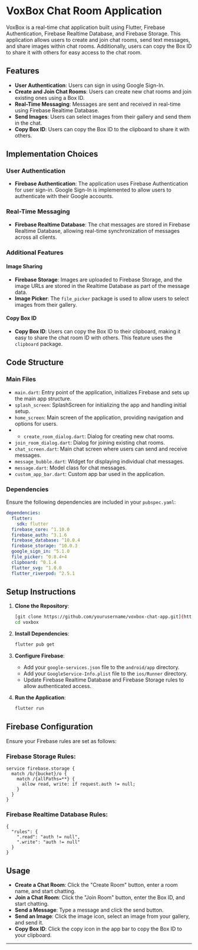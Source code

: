 # VoxBox Chat Room Application

VoxBox is a real-time chat application built using Flutter, Firebase Authentication, Firebase Realtime Database, and Firebase Storage. This application allows users to create and join chat rooms, send text messages, and share images within chat rooms. Additionally, users can copy the Box ID to share it with others for easy access to the chat room.

## Features

- **User Authentication**: Users can sign in using Google Sign-In.
- **Create and Join Chat Rooms**: Users can create new chat rooms and join existing ones using a Box ID.
- **Real-Time Messaging**: Messages are sent and received in real-time using Firebase Realtime Database.
- **Send Images**: Users can select images from their gallery and send them in the chat.
- **Copy Box ID**: Users can copy the Box ID to the clipboard to share it with others.

## Implementation Choices

### User Authentication

- **Firebase Authentication**: The application uses Firebase Authentication for user sign-in. Google Sign-In is implemented to allow users to authenticate with their Google accounts.

### Real-Time Messaging

- **Firebase Realtime Database**: The chat messages are stored in Firebase Realtime Database, allowing real-time synchronization of messages across all clients.


### Additional Features

#### Image Sharing

- **Firebase Storage**: Images are uploaded to Firebase Storage, and the image URLs are stored in the Realtime Database as part of the message data.
- **Image Picker**: The `file_picker` package is used to allow users to select images from their gallery.

#### Copy Box ID
- **Copy Box ID**: Users can copy the Box ID to their clipboard, making it easy to share the chat room ID with others. This feature uses the `clipboard` package.

## Code Structure

### Main Files

- `main.dart`: Entry point of the application, initializes Firebase and sets up the main app structure.
- `splash_screen`: SplashScreen for initializing the app and handling initial setup.
- `home_screen`:  Main screen of the application, providing navigation and options for users.
- - `create_room_dialog.dart`: Dialog for creating new chat rooms.
- `join_room_dialog.dart`: Dialog for joining existing chat rooms.
- `chat_screen.dart`: Main chat screen where users can send and receive messages.
- `message_bubble.dart`: Widget for displaying individual chat messages.
- `message.dart`: Model class for chat messages.
- `custom_app_bar.dart`: Custom app bar used in the application.

### Dependencies

Ensure the following dependencies are included in your `pubspec.yaml`:

```yaml
dependencies:
  flutter:
    sdk: flutter
  firebase_core: ^1.10.0
  firebase_auth: ^3.1.6
  firebase_database: ^10.0.4
  firebase_storage: ^10.0.3
  google_sign_in: ^5.1.0
  file_picker: ^0.8.4+4
  clipboard: ^0.1.4
  flutter_svg: ^1.0.0
  flutter_riverpod: ^2.5.1
```

## Setup Instructions

1. **Clone the Repository**:

    ```bash
    [git clone https://github.com/yourusername/voxbox-chat-app.git](https://github.com/SivaranjanVithushan/Vox_Box.git)
    cd voxbox
    ```

2. **Install Dependencies**:

    ```bash
    flutter pub get
    ```

3. **Configure Firebase**:

    - Add your `google-services.json` file to the `android/app` directory.
    - Add your `GoogleService-Info.plist` file to the `ios/Runner` directory.
    - Update Firebase Realtime Database and Firebase Storage rules to allow authenticated access.

4. **Run the Application**:

    ```bash
    flutter run
    ```

## Firebase Configuration

Ensure your Firebase rules are set as follows:

### Firebase Storage Rules:

```plaintext
service firebase.storage {
  match /b/{bucket}/o {
    match /{allPaths=**} {
      allow read, write: if request.auth != null;
    }
  }
}
```

### Firebase Realtime Database Rules:

```plaintext
{
  "rules": {
    ".read": "auth != null",
    ".write": "auth != null"
  }
}
```

## Usage

- **Create a Chat Room**: Click the "Create Room" button, enter a room name, and start chatting.
- **Join a Chat Room**: Click the "Join Room" button, enter the Box ID, and start chatting.
- **Send a Message**: Type a message and click the send button.
- **Send an Image**: Click the image icon, select an image from your gallery, and send it.
- **Copy Box ID**: Click the copy icon in the app bar to copy the Box ID to your clipboard.
  
---
